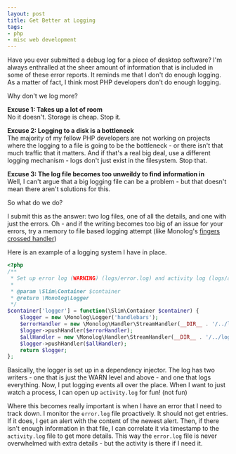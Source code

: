```yaml
---
layout: post
title: Get Better at Logging
tags:
- php
- misc web development
---
```

Have you ever submitted a debug log for a piece of desktop software?  I'm always enthralled at the sheer amount of information that is included in some of these error reports.  It reminds me that I don't do enough logging.  As a matter of fact, I think most PHP developers don't do enough logging.

Why don't we log more?

**Excuse 1: Takes up a lot of room**  
No it doesn't.  Storage is cheap.  Stop it.

**Excuse 2: Logging to a disk is a bottleneck**  
The majority of my fellow PHP developers are not working on projects where the logging to a file is going to be the bottleneck - or there isn't that much traffic that it matters.  And if that's a real big deal, use a different logging mechanism - logs don't just exist in the filesystem.  Stop that.

**Excuse 3: The log file becomes too unweildy to find information in**  
Well, I can't argue that a big logging file can be a problem - but that doesn't mean there aren't solutions for this.

So what do we do?

I submit this as the answer: two log files, one of all the details, and one with just the errors.  Oh - and if the writing becomes too big of an issue for your errors, try a memory to file based logging attempt (like Monolog's [fingers crossed handler](https://github.com/Seldaek/monolog/blob/master/src/Monolog/Handler/FingersCrossedHandler.php))

Here is an example of a logging system I have in place.

```php
<?php
/**
 * Set up error log (WARNING) (logs/error.log) and activity log (logs/activity.log)
 * 
 * @param \Slim\Container $container
 * @return \Monolog\Logger
 */
$container['logger'] = function(\Slim\Container $container) {
    $logger = new \Monolog\Logger('handlebars');
    $errorHandler = new \Monolog\Handler\StreamHandler(__DIR__ . '/../logs/error.log', \Monolog\Logger::WARNING);
    $logger->pushHandler($errorHandler);
    $allHandler = new \Monolog\Handler\StreamHandler(__DIR__ . '/../logs/activity.log');
    $logger->pushHandler($allHandler);
    return $logger;
};
```

Basically, the logger is set up in a dependency injector.  The log has two writers - one that is just the WARN level and above - and one that logs everything.  Now, I put logging events all over the place.  When I want to just watch a process, I can open up `activity.log` for fun! (not fun)

Where this becomes really important is when I have an error that I need to track down.  I monitor the `error.log` file proactively. It should not get entries.  If it does, I get an alert with the content of the newest alert.  Then, if there isn't enough information in that file, I can correlate it via timestamp to the `activity.log` file to get more details.  This way the `error.log` file is never overwhelmed with extra details - but the activity is there if I need it.